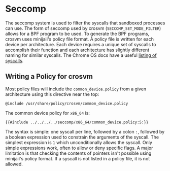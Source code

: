 # Seccomp

The seccomp system is used to filter the syscalls that sandboxed processes can
use. The form of seccomp used by crosvm (`SECCOMP_SET_MODE_FILTER`) allows for a
BPF program to be used. To generate the BPF programs, crosvm uses minijail's
policy file format. A policy file is written for each device per architecture.
Each device requires a unique set of syscalls to accomplish their function and
each architecture has slightly different naming for similar syscalls. The Chrome
OS docs have a useful
[listing of syscalls](https://chromium.googlesource.com/chromiumos/docs/+/master/constants/syscalls.md).

## Writing a Policy for crosvm

Most policy files will include the `common_device.policy` from a given
architecture using this directive near the top:

```
@include /usr/share/policy/crosvm/common_device.policy
```

The common device policy for `x86_64` is:

```
{{#include ../../../../seccomp/x86_64/common_device.policy:5:}}
```

The syntax is simple: one syscall per line, followed by a colon `:`, followed by
a boolean expression used to constrain the arguments of the syscall. The
simplest expression is `1` which unconditionally allows the syscall. Only simple
expressions work, often to allow or deny specific flags. A major limitation is
that checking the contents of pointers isn't possible using minijail's policy
format. If a syscall is not listed in a policy file, it is not allowed.
